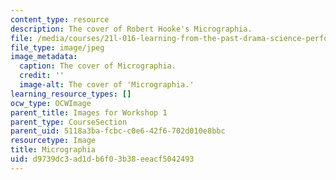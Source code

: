 ```yaml
---
content_type: resource
description: The cover of Robert Hooke's Micrographia.
file: /media/courses/21l-016-learning-from-the-past-drama-science-performance-spring-2009/d9739dc3ad1db6f03b38eeacf5042493_01.jpg
file_type: image/jpeg
image_metadata:
  caption: The cover of Micrographia.
  credit: ''
  image-alt: The cover of 'Micrographia.'
learning_resource_types: []
ocw_type: OCWImage
parent_title: Images for Workshop 1
parent_type: CourseSection
parent_uid: 5118a3ba-fcbc-c0e6-42f6-702d010e8bbc
resourcetype: Image
title: Micrographia
uid: d9739dc3-ad1d-b6f0-3b38-eeacf5042493
---
```


